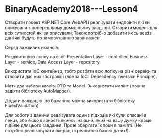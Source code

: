 # BinaryAcademy2018---Lesson4

Створити проект ASP.NET Core WebAPI і реалізувати ендпоінти які ви описували в попередньому домашньому завданні. Створити модель для всіх сутностей які ви описували. Також потрібно добавити якісь seeds дані які будуть по замовчуванню завантажені.

Серед важливих нюансів:

Розділити всю логіку на слої: Presentation Layer - controller, Business Layer - service, Data Access Layer - repository.

Використати IoC контейнер, тобто розбити всю логіку на різні сервіси та створити для них абстракції (все за IoC і Dependency Inversion Principle).

Мати два набори класів: DTO та Model. Використати мапінг (можна задіяти бібліотеку AutoMapper).

Додати валідацію (по бажанню можна використати бібліотеку FluentValidation)

Для роботи з даними реалізувати один з підходів які були описані в лекції, або якщо ви знаєте якийсь інакший, який на вашу думку краще підійде для цього завдання. Проте зберігати їх поки в пам’яті. (Не потрібно реалізовувати операції з реальною базою даних!).

